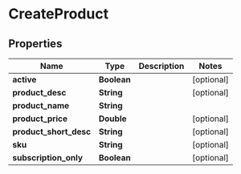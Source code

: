 
# CreateProduct

## Properties
Name | Type | Description | Notes
------------ | ------------- | ------------- | -------------
**active** | **Boolean** |  |  [optional]
**product_desc** | **String** |  |  [optional]
**product_name** | **String** |  | 
**product_price** | **Double** |  |  [optional]
**product_short_desc** | **String** |  |  [optional]
**sku** | **String** |  |  [optional]
**subscription_only** | **Boolean** |  |  [optional]



